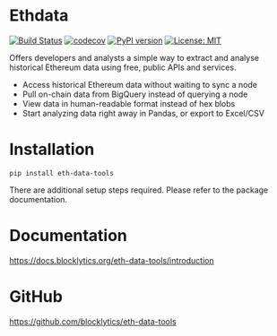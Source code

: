# Ethdata
[![Build Status](https://travis-ci.org/blocklytics/eth-data-tools.svg?branch=master)](https://travis-ci.org/blocklytics/eth-data-tools)
[![codecov](https://codecov.io/gh/blocklytics/eth-data-tools/branch/master/graph/badge.svg)](https://codecov.io/gh/blocklytics/eth-data-tools)
[![PyPI version](https://badge.fury.io/py/eth-data-tools.svg)](https://badge.fury.io/py/eth-data-tools)
[![License: MIT](https://img.shields.io/badge/License-MIT-yellow.svg)](https://opensource.org/licenses/MIT)

Offers developers and analysts a simple way to extract and analyse historical Ethereum data using free, public APIs and services.

 * Access historical Ethereum data without waiting to sync a node
 * Pull on-chain data from BigQuery instead of querying a node
 * View data in human-readable format instead of hex blobs
 * Start analyzing data right away in Pandas, or export to Excel/CSV

# Installation

```
pip install eth-data-tools
```

There are additional setup steps required. Please refer to the package documentation.

# Documentation

https://docs.blocklytics.org/eth-data-tools/introduction

# GitHub

https://github.com/blocklytics/eth-data-tools
